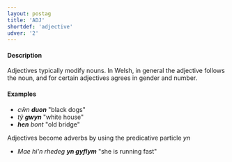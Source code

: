 ```yaml
---
layout: postag
title: 'ADJ'
shortdef: 'adjective'
udver: '2'
---
```


#### Description

Adjectives typically modify nouns. In Welsh, in general the adjective follows the noun, and for certain adjectives agrees in gender and number.


#### Examples

* _cŵn **duon**_  "black dogs"
* _tŷ **gwyn**_  "white house"
* _**hen** bont_ "old bridge"

Adjectives become adverbs by using the predicative particle _yn_

* _Mae hi'n rhedeg **yn gyflym**_ "she is running fast"

<!-- Interlanguage links updated Po 11. listopadu 2024, 20:09:17 CET -->
